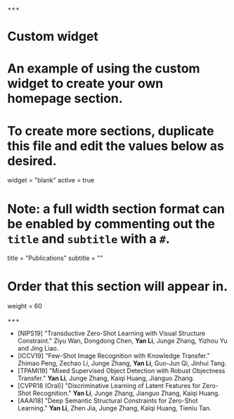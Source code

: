 +++
# Custom widget
# An example of using the custom widget to create your own homepage section.
# To create more sections, duplicate this file and edit the values below as desired.
widget = "blank"
active = true

# Note: a full width section format can be enabled by commenting out the `title` and `subtitle` with a `#`.
title = "Publications"
subtitle = ""

# Order that this section will appear in.
weight = 60

+++

* [NIPS19] "Transductive Zero-Shot Learning with Visual Structure Constraint." Ziyu Wan, Dongdong Chen, **Yan Li**, Junge Zhang, Yizhou Yu and Jing Liao.
* [ICCV19] "Few-Shot Image Recognition with Knowledge Transfer." Zhimao Peng, Zechao Li, Junge Zhang, **Yan Li**, Guo-Jun Qi, Jinhui Tang.
* [TPAMI19] "Mixed Supervised Object Detection with Robust Objectness Transfer." **Yan Li**, Junge Zhang, Kaiqi Huang, Jianguo Zhang.
* [CVPR18 (Oral)] "Discriminative Learning of Latent Features for Zero-Shot Recognition." **Yan Li**, Junge Zhang, Jianguo Zhang, Kaiqi Huang.
* [AAAI18] "Deep Semantic Structural Constraints for Zero-Shot Learning." **Yan Li**, Zhen Jia, Junge Zhang, Kaiqi Huang, Tieniu Tan.
